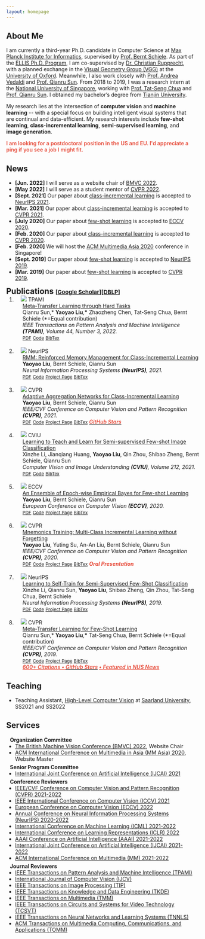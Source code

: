 ```yaml
---
layout: homepage
---
```


## About Me

I am currently a third-year Ph.D. candidate in Computer Science at [Max Planck Institute for Informatics](https://www.mpi-inf.mpg.de/), supervised by [Prof. Bernt Schiele](https://people.mpi-inf.mpg.de/~schiele/). As part of the [ELLIS Ph.D. Program](https://ellis.eu/phd-postdoc), I am co-supervised by [Dr. Christian Rupprecht](https://chrirupp.github.io/), with a planned exchange in the [Visual Geometry Group (VGG)](https://www.robots.ox.ac.uk/~vgg/) at the [University of Oxford](https://www.ox.ac.uk/). Meanwhile, I also work closely with [Prof. Andrea Vedaldi](https://www.robots.ox.ac.uk/~vedaldi/) and [Prof. Qianru Sun](https://qianrusun.com/). From 2018 to 2019, I  was a research intern at the [National University of Singapore](https://www.comp.nus.edu.sg/), working with [Prof. Tat-Seng Chua](https://www.chuatatseng.com/) and [Prof. Qianru Sun](https://qianrusun.com/). I obtained my bachelor’s degree from [Tianjin University](http://www.tju.edu.cn/english/index.htm). 

My research lies at the intersection of **computer vision** and **machine learning** -- with a special focus on building intelligent visual systems that are continual and data-efficient. My research interests include **few-shot learning**, **class-incremental learning**, **semi-supervised learning**, and **image generation**.

<strong style="color:#e74d3c; font-weight:600">I am looking for a postdoctoral position in the US and EU. I'd appreciate a ping if you see a job I might fit.</strong>

## News

- **[Jun. 2022]** I will serve as a website chair of [BMVC 2022](https://britishmachinevisionassociation.github.io/bmvc).
- **[May 2022]** I will serve as a student mentor of [CVPR 2022](http://cvpr2022.thecvf.com/).
- **[Sept. 2021]** Our paper about [class-incremental learning](https://openreview.net/pdf?id=BfPzZSype5M) is accepted to [NeurIPS 2021](https://neurips.cc/Conferences/2021).
- **[Mar. 2021]** Our paper about [class-incremental learning](https://arxiv.org/pdf/2010.05063.pdf) is accepted to [CVPR 2021](http://cvpr2021.thecvf.com/).
- **[July 2020]** Our paper about [few-shot learning](https://link.springer.com/content/pdf/10.1007%2F978-3-030-58517-4_24.pdf) is accepted to [ECCV 2020](https://eccv2020.eu/).
- **[Feb. 2020]** Our paper about [class-incremental learning](https://arxiv.org/pdf/2002.10211.pdf) is accepted to [CVPR 2020](http://cvpr2020.thecvf.com/).
- **[Feb. 2020]** We will host the [ACM Multimedia Asia 2020](https://mmasia2020.org/) conference in Singapore!
- **[Sept. 2019]** Our paper about [few-shot learning](https://papers.nips.cc/paper/2019/file/bf25356fd2a6e038f1a3a59c26687e80-Paper.pdf) is accepted to [NeurIPS 2019](https://nips.cc/Conferences/2019).
- **[Mar. 2019]** Our paper about [few-shot learning](https://openaccess.thecvf.com/content_CVPR_2019/papers/Sun_Meta-Transfer_Learning_for_Few-Shot_Learning_CVPR_2019_paper.pdf) is accepted to [CVPR 2019](http://cvpr2019.thecvf.com/).

<h2 id="publications" style="margin: 2px 0px -15px;">Publications <temp style="font-size:15px;">[</temp><a href="https://scholar.google.com/citations?user=Uf9GqRsAAAAJ" target="_blank" style="font-size:15px;">Google Scholar</a><temp style="font-size:15px;">]</temp><temp style="font-size:15px;">[</temp><a href="https://dblp.org/pid/12/10033-1.html" target="_blank" style="font-size:15px;">DBLP</a><temp style="font-size:15px;">]</temp></h2>

<div class="publications">
<ol class="bibliography">
<li>
<div class="pub-row">
  <div class="col-sm-3 abbr" style="position: relative;padding-right: 15px;padding-left: 15px;">
    <img src="https://images.yyliu.net/teaser/MTL_PAMI.png" class="teaser img-fluid z-depth-1">
            <abbr class="badge">TPAMI</abbr>
  </div>
  <div id="peng2021copo" class="col-sm-9" style="position: relative;width: 100%;padding-right: 15px;padding-left: 20px;">
      <div class="title"><a href="https://ieeexplore.ieee.org/document/9173698">Meta-Transfer Learning through Hard Tasks</a></div>
      <div class="author">Qianru Sun,* <strong>Yaoyao Liu</strong>,<strong>*</strong> Zhaozheng Chen, Tat-Seng Chua, Bernt Schiele (*=Equal contribution)</div>
      <div class="periodical"><em>IEEE Transactions on Pattern Analysis and Machine Intelligence <strong>(TPAMI)</strong>, Volume 44, Number 3, 2022.</em>
      </div>
    <div class="links">
      <a href="https://ieeexplore.ieee.org/document/9173698" class="btn btn-sm z-depth-0" role="button" target="_blank" style="font-size:12px;">PDF</a>
      <a href="https://github.com/yaoyao-liu/meta-transfer-learning" class="btn btn-sm z-depth-0" role="button" target="_blank" style="font-size:12px;">Code</a>
      <a href="https://bib.yyliu.net/TPAMI22.txt" class="btn btn-sm z-depth-0" role="button" target="_blank" style="font-size:12px;">BibTex</a>
    </div>
  </div>
</div>
</li>

<br>
  
<li>
<div class="pub-row">
  <div class="col-sm-3 abbr" style="position: relative;padding-right: 15px;padding-left: 15px;">
    <img src="https://images.yyliu.net/teaser/RMM.png" class="teaser img-fluid z-depth-1">
            <abbr class="badge">NeurIPS</abbr>
  </div>
  <div id="peng2021copo" class="col-sm-9" style="position: relative;width: 100%;padding-right: 15px;padding-left: 20px;">
      <div class="title"><a href="https://openreview.net/pdf?id=BfPzZSype5M">RMM: Reinforced Memory Management for Class-Incremental Learning</a></div>
      <div class="author"><strong>Yaoyao Liu</strong>, Bernt Schiele, Qianru Sun</div>
      <div class="periodical"><em>Neural Information Processing Systems <strong>(NeurIPS)</strong>, 2021.</em>
      </div>
    <div class="links">
      <a href="https://openreview.net/pdf?id=BfPzZSype5M" class="btn btn-sm z-depth-0" role="button" target="_blank" style="font-size:12px;">PDF</a>
      <a href="https://gitlab.mpi-klsb.mpg.de/yaoyaoliu/rmm/" class="btn btn-sm z-depth-0" role="button" target="_blank" style="font-size:12px;">Code</a>
      <a href="https://class-il.mpi-inf.mpg.de/rmm/" class="btn btn-sm z-depth-0" role="button" target="_blank" style="font-size:12px;">Project Page</a>
      <a href="https://bib.yyliu.net/NeurIPS21.txt" class="btn btn-sm z-depth-0" role="button" target="_blank" style="font-size:12px;">BibTex</a>
    </div>
  </div>
</div>
</li>

<br>

<li>
<div class="pub-row">
  <div class="col-sm-3 abbr" style="position: relative;padding-right: 15px;padding-left: 15px;">
    <img src="https://images.yyliu.net/teaser/AANets.png" class="teaser img-fluid z-depth-1">
            <abbr class="badge">CVPR</abbr>
  </div>
  <div id="peng2021copo" class="col-sm-9" style="position: relative;width: 100%;padding-right: 15px;padding-left: 20px;">
      <div class="title"><a href="https://arxiv.org/pdf/2010.05063.pdf">Adaptive Aggregation Networks for Class-Incremental Learning</a></div>
      <div class="author"><strong>Yaoyao Liu</strong>, Bernt Schiele, Qianru Sun</div>
      <div class="periodical"><em>IEEE/CVF Conference on Computer Vision and Pattern Recognition <strong>(CVPR)</strong>, 2021.</em>
      </div>
    <div class="links">
      <a href="https://arxiv.org/pdf/2010.05063.pdf" class="btn btn-sm z-depth-0" role="button" target="_blank" style="font-size:12px;">PDF</a>
      <a href="https://git.io/JYHyt" class="btn btn-sm z-depth-0" role="button" target="_blank" style="font-size:12px;">Code</a>
      <a href="https://class-il.mpi-inf.mpg.de/" class="btn btn-sm z-depth-0" role="button" target="_blank" style="font-size:12px;">Project Page</a>
      <a href="https://bib.yyliu.net/CVPR21.txt" class="btn btn-sm z-depth-0" role="button" target="_blank" style="font-size:12px;">BibTex</a>
  <a href="https://github.com/yaoyao-liu/class-incremental-learning/tree/main/adaptive-aggregation-networks" target="_blank" rel="noopener"><strong><i style="color:#e74d3c; font-weight:600" id="githubstars_manets"></i><i style="color:#e74d3c; font-weight:600"> GitHub Stars</i></strong></a>
  <script>
  githubStars("yaoyao-liu/class-incremental-learning", function(stars) {
  var startext = document.getElementById("githubstars_manets");
        startext.innerHTML=stars;
  });
  </script>
    </div>
  </div>
</div>
</li>
  
<br>

<li>
<div class="pub-row">
  <div class="col-sm-3 abbr" style="position: relative;padding-right: 15px;padding-left: 15px;">
    <img src="https://images.yyliu.net/teaser/LTTL.png" class="teaser img-fluid z-depth-1">
            <abbr class="badge">CVIU</abbr>
  </div>
  <div id="peng2021copo" class="col-sm-9" style="position: relative;width: 100%;padding-right: 15px;padding-left: 20px;">
      <div class="title"><a href="https://www.sciencedirect.com/science/article/abs/pii/S1077314221001144">Learning to Teach and Learn for Semi-supervised Few-shot Image Classification</a></div>
      <div class="author">Xinzhe Li, Jianqiang Huang, <strong>Yaoyao Liu</strong>, Qin Zhou, Shibao Zheng, Bernt Schiele, Qianru Sun</div>
      <div class="periodical"><em>Computer Vision and Image Understanding <strong>(CVIU)</strong>, Volume 212, 2021.</em>
      </div>
    <div class="links">
      <a href="https://www.sciencedirect.com/science/article/abs/pii/S1077314221001144" class="btn btn-sm z-depth-0" role="button" target="_blank" style="font-size:12px;">PDF</a>
      <a href="https://github.com/xinzheli1217/learning-to-self-train" class="btn btn-sm z-depth-0" role="button" target="_blank" style="font-size:12px;">Code</a>
      <a href="https://bib.yyliu.net/CVIU21.txt" class="btn btn-sm z-depth-0" role="button" target="_blank" style="font-size:12px;">BibTex</a>
    </div>
  </div>
</div>
</li>

<br>

<li>
<div class="pub-row">
  <div class="col-sm-3 abbr" style="position: relative;padding-right: 15px;padding-left: 15px;">
    <img src="https://images.yyliu.net/teaser/E3BM.png" class="teaser img-fluid z-depth-1">
            <abbr class="badge">ECCV</abbr>
  </div>
  <div id="peng2021copo" class="col-sm-9" style="position: relative;width: 100%;padding-right: 15px;padding-left: 20px;">
      <div class="title"><a href="https://www.ecva.net/papers/eccv_2020/papers_ECCV/papers/123610392.pdf">An Ensemble of Epoch-wise Empirical Bayes for Few-shot Learning</a></div>
      <div class="author"><strong>Yaoyao Liu</strong>, Bernt Schiele, Qianru Sun</div>
      <div class="periodical"><em>European Conference on Computer Vision <strong>(ECCV)</strong>, 2020.</em>
      </div>
    <div class="links">
      <a href="https://www.ecva.net/papers/eccv_2020/papers_ECCV/papers/123610392.pdf" class="btn btn-sm z-depth-0" role="button" target="_blank" style="font-size:12px;">PDF</a>
      <a href="https://gitlab.mpi-klsb.mpg.de/yaoyaoliu/e3bm" class="btn btn-sm z-depth-0" role="button" target="_blank" style="font-size:12px;">Code</a>
      <a href="https://e3bm.yyliu.net" class="btn btn-sm z-depth-0" role="button" target="_blank" style="font-size:12px;">Project Page</a>
      <a href="https://bib.yyliu.net/ECCV20.txt" class="btn btn-sm z-depth-0" role="button" target="_blank" style="font-size:12px;">BibTex</a>
    </div>
  </div>
</div>
</li>


<br>

<li>
<div class="pub-row">
  <div class="col-sm-3 abbr" style="position: relative;padding-right: 15px;padding-left: 15px;">
    <img src="https://images.yyliu.net/teaser/mnemonics.png" class="teaser img-fluid z-depth-1">
            <abbr class="badge">CVPR</abbr>
  </div>
  <div id="peng2021copo" class="col-sm-9" style="position: relative;width: 100%;padding-right: 15px;padding-left: 20px;">
      <div class="title"><a href="https://arxiv.org/pdf/2002.10211.pdf">Mnemonics Training: Multi-Class Incremental Learning without Forgetting</a></div>
      <div class="author"><strong>Yaoyao Liu</strong>, Yuting Su, An-An Liu, Bernt Schiele, Qianru Sun</div>
      <div class="periodical"><em>IEEE/CVF Conference on Computer Vision and Pattern Recognition <strong>(CVPR)</strong>, 2020.</em>
      </div>
    <div class="links">
      <a href="https://arxiv.org/pdf/2002.10211.pdf" class="btn btn-sm z-depth-0" role="button" target="_blank" style="font-size:12px;">PDF</a>
      <a href="https://github.com/yaoyao-liu/mnemonics" class="btn btn-sm z-depth-0" role="button" target="_blank" style="font-size:12px;">Code</a>
      <a href="https://class-il.mpi-inf.mpg.de/mnemonics/" class="btn btn-sm z-depth-0" role="button" target="_blank" style="font-size:12px;">Project Page</a>
      <a href="https://bib.yyliu.net/CVPR20.txt" class="btn btn-sm z-depth-0" role="button" target="_blank" style="font-size:12px;">BibTex</a>
       <strong><i style="color:#e74d3c">Oral Presentation</i></strong>
    </div>
  </div>
</div>
</li>

<br>

<li>
<div class="pub-row">
  <div class="col-sm-3 abbr" style="position: relative;padding-right: 15px;padding-left: 15px;">
    <img src="https://images.yyliu.net/teaser/LST.png" class="teaser img-fluid z-depth-1">
            <abbr class="badge">NeurIPS</abbr>
  </div>
  <div id="peng2021copo" class="col-sm-9" style="position: relative;width: 100%;padding-right: 15px;padding-left: 20px;">
      <div class="title"><a href="https://papers.nips.cc/paper/2019/file/bf25356fd2a6e038f1a3a59c26687e80-Paper.pdf">Learning to Self-Train for Semi-Supervised Few-Shot Classification</a></div>
      <div class="author">Xinzhe Li, Qianru Sun, <strong>Yaoyao Liu</strong>, Shibao Zheng, Qin Zhou, Tat-Seng Chua, Bernt Schiele</div>
      <div class="periodical"><em>Neural Information Processing Systems <strong>(NeurIPS)</strong>, 2019.</em>
      </div>
    <div class="links">
      <a href="https://papers.nips.cc/paper/2019/file/bf25356fd2a6e038f1a3a59c26687e80-Paper.pdf" class="btn btn-sm z-depth-0" role="button" target="_blank" style="font-size:12px;">PDF</a>
      <a href="https://github.com/xinzheli1217/learning-to-self-train" class="btn btn-sm z-depth-0" role="button" target="_blank" style="font-size:12px;">Code</a>
      <a href="https://lyy.mpi-inf.mpg.de/lst/" class="btn btn-sm z-depth-0" role="button" target="_blank" style="font-size:12px;">Project Page</a>
      <a href="https://bib.yyliu.net/NeurIPS19.txt" class="btn btn-sm z-depth-0" role="button" target="_blank" style="font-size:12px;">BibTex</a>
    </div>
  </div>
</div>
</li>

<br>

<li>
<div class="pub-row">
  <div class="col-sm-3 abbr" style="position: relative;padding-right: 15px;padding-left: 15px;">
    <img src="https://images.yyliu.net/teaser/MTL_CVPR.png" class="teaser img-fluid z-depth-1">
            <abbr class="badge">CVPR</abbr>
  </div>
  <div id="peng2021copo" class="col-sm-9" style="position: relative;width: 100%;padding-right: 15px;padding-left: 20px;">
      <div class="title"><a href="https://openaccess.thecvf.com/content_CVPR_2019/papers/Sun_Meta-Transfer_Learning_for_Few-Shot_Learning_CVPR_2019_paper.pdf">Meta-Transfer Learning for Few-Shot Learning</a></div>
      <div class="author">Qianru Sun,* <strong>Yaoyao Liu</strong>,<strong>*</strong> Tat-Seng Chua, Bernt Schiele (*=Equal contribution)</div>
      <div class="periodical"><em>IEEE/CVF Conference on Computer Vision and Pattern Recognition <strong>(CVPR)</strong>, 2019.</em>
      </div>
    <div class="links">
      <a href="https://openaccess.thecvf.com/content_CVPR_2019/papers/Sun_Meta-Transfer_Learning_for_Few-Shot_Learning_CVPR_2019_paper.pdf" class="btn btn-sm z-depth-0" role="button" target="_blank" style="font-size:12px;">PDF</a>
      <a href="https://github.com/yaoyao-liu/meta-transfer-learning" class="btn btn-sm z-depth-0" role="button" target="_blank" style="font-size:12px;">Code</a>
      <a href="https://mtl.yyliu.net/" class="btn btn-sm z-depth-0" role="button" target="_blank" style="font-size:12px;">Project Page</a>
      <a href="https://bib.yyliu.net/CVPR19.txt" class="btn btn-sm z-depth-0" role="button" target="_blank" style="font-size:12px;">BibTex</a>
<br>
<strong><a style="color:#e74d3c; font-weight:600" href="https://scholar.google.com/citations?view_op=view_citation&hl=en&user=Uf9GqRsAAAAJ&citation_for_view=Uf9GqRsAAAAJ:bEWYMUwI8FkC"><i>600+ Citations • </i></a><a href="https://github.com/yaoyao-liu/meta-transfer-learning" target="_blank" rel="noopener"><i style="color:#e74d3c; font-weight:600" id="githubstars_mtl"></i><i style="color:#e74d3c; font-weight:600"> GitHub Stars</i></a> <a style="color:#e74d3c; font-weight:600" href="https://www.comp.nus.edu.sg/news/archives/y2019/2019-cvpr-research/">• <i>Featured in NUS News</i></a></strong>
  <script>
  githubStars("yaoyao-liu/meta-transfer-learning", function(stars) {
  var startext = document.getElementById("githubstars_mtl");
        startext.innerHTML=stars;
  });
  </script>
    </div>
  </div>
</div>
</li>

</ol>
</div>

## Teaching

- Teaching Assistant, [High-Level Computer Vision](https://www.mpi-inf.mpg.de/hlcv) at [Saarland University](https://www.uni-saarland.de/), SS2021 and SS2022

## Services

<h4 style="margin:0 10px 0;">Organization Committee</h4>

<ul style="margin:0 0 5px;">
  <li><a href="https://britishmachinevisionassociation.github.io/bmvc"><autocolor>The British Machine Vision Conference (BMVC) 2022</autocolor></a>, Website Chair</li>
  <li><a href="https://mmasia2020.org/"><autocolor>ACM International Conference on Multimedia in Asia (MM Asia) 2020</autocolor></a>, Website Master</li>
</ul>

<h4 style="margin:0 10px 0;">Senior Program Committee</h4>

<ul style="margin:0 0 5px;">
  <li><a href="https://ijcai-21.org/"><autocolor>International Joint Conference on Artificial Intelligence (IJCAI) 2021</autocolor></a></li>
</ul>

<h4 style="margin:0 10px 0;">Conference Reviewers</h4>

<ul style="margin:0 0 5px;">
  <li><a href="http://cvpr2022.thecvf.com/"><autocolor>IEEE/CVF Conference on Computer Vision and Pattern Recognition (CVPR) 2021-2022</autocolor></a></li>
  <li><a href="http://iccv2021.thecvf.com/"><autocolor>IEEE International Conference on Computer Vision (ICCV) 2021</autocolor></a></li>
  <li><a href="https://eccv2022.ecva.net/"><autocolor>European Conference on Computer Vision (ECCV) 2022</autocolor></a></li>
  <li><a href="https://neurips.cc/Conferences/2022"><autocolor>Annual Conference on Neural Information Processing Systems (NeurIPS) 2020-2022</autocolor></a></li>
  <li><a href="https://icml.cc/Conferences/2022"><autocolor>International Conference on Machine Learning (ICML) 2021-2022</autocolor></a></li>
  <li><a href="https://iclr.cc/Conferences/2022"><autocolor>International Conference on Learning Representations (ICLR) 2022</autocolor></a></li>
  <li><a href="https://aaai.org/Conferences/AAAI-22/"><autocolor>AAAI Conference on Artificial Intelligence (AAAI) 2021-2022</autocolor></a></li>
  <li><a href="https://ijcai-22.org/"><autocolor>International Joint Conference on Artificial Intelligence (IJCAI) 2021-2022</autocolor></a></li>
  <li><a href="https://2022.acmmm.org/"><autocolor>ACM International Conference on Multimedia (MM) 2021-2022</autocolor></a></li>  
  <!--
  <li><a href="https://mmasia2021.uqcloud.net/"><autocolor>ACM MM Asia 2020-2021</autocolor></a></li>
  <li><a href="http://www.acml-conf.org/2021/"><autocolor>ACML 2021</autocolor></a></li>  
  -->
</ul>

<h4 style="margin:0 10px 0;">Journal Reviewers</h4>

<ul style="margin:0 0 20px;">
  <li><a href="https://www.computer.org/csdl/journal/tp"><autocolor>IEEE Transactions on Pattern Analysis and Machine Intelligence (TPAMI)</autocolor></a></li>
  <li><a href="https://www.springer.com/journal/11263"><autocolor>International Journal of Computer Vision (IJCV)</autocolor></a></li>
  <li><a href="https://signalprocessingsociety.org/publications-resources/ieee-transactions-image-processing"><autocolor>IEEE Transactions on Image Processing (TIP)</autocolor></a></li>
  <li><a href="https://www.computer.org/csdl/journal/tk"><autocolor>IEEE Transactions on Knowledge and Data Engineering (TKDE)</autocolor></a></li>
  <li><a href="https://signalprocessingsociety.org/publications-resources/ieee-transactions-multimedia"><autocolor>IEEE Transactions on Multimedia (TMM)</autocolor></a></li>
  <li><a href="https://ieee-cas.org/publications/ieee-transactions-circuits-and-systems-video-technology"><autocolor>IEEE Transactions on Circuits and Systems for Video Technology (TCSVT)</autocolor></a></li>
  <li><a href="https://cis.ieee.org/publications/t-neural-networks-and-learning-systems"><autocolor>IEEE Transactions on Neural Networks and Learning Systems (TNNLS)</autocolor></a></li>
  <li><a href="https://dl.acm.org/journal/tomm"><autocolor>ACM Transactions on Multimedia Computing, Communications, and Applications (TOMM)</autocolor></a></li>
  <!--
  <li><a href="https://www.journals.elsevier.com/neural-networks"><autocolor>Neural Networks</autocolor></a></li>
  <li><a href="https://www.springer.com/journal/10994"><autocolor>Machine Learning</autocolor></a></li>
  <li><a href="https://www.journals.elsevier.com/information-processing-and-management"><autocolor>Information Processing and Management</autocolor></a></li>
  <li><a href="https://www.springer.com/journal/11063"><autocolor>Neural Processing Letters</autocolor></a></li>
  <li><a href="https://link.springer.com/journal/11042"><autocolor>Multimedia Tools and Applications</autocolor></a></li>
  <li><a href="https://ieeeaccess.ieee.org/"><autocolor>IEEE Access</autocolor></a></li>
  <li><a href="http://cjc.ict.ac.cn/"><autocolor>Chinese Journal of Computers</autocolor></a></li>
  -->
</ul>
<!--
## Contact
**Address:** [Max-Planck-Institut für Informatik, Campus E1 4, 66123 Saarbrücken, Germany](https://g.page/MPI-INF)
<br>
**Office Location:** E1 4 - 609 &nbsp;&nbsp;&nbsp;&nbsp;&nbsp;&nbsp; **Phone:** +49 681 9325 2109
-->
